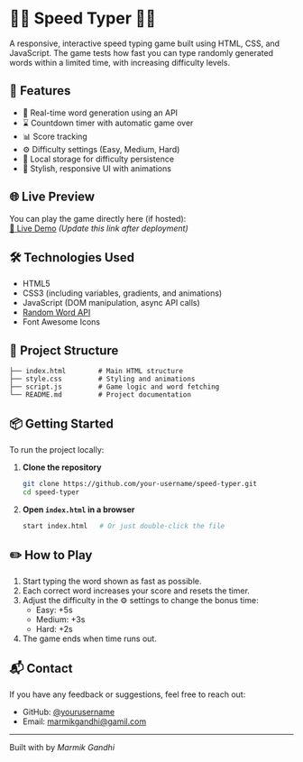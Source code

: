 
# 👩‍💻 Speed Typer 👨‍💻

A responsive, interactive speed typing game built using HTML, CSS, and JavaScript. The game tests how fast you can type randomly generated words within a limited time, with increasing difficulty levels.

## 🚀 Features

- 🎯 Real-time word generation using an API
- ⌛ Countdown timer with automatic game over
- 📊 Score tracking
- ⚙️ Difficulty settings (Easy, Medium, Hard)
- 💾 Local storage for difficulty persistence
- 🎨 Stylish, responsive UI with animations

## 🌐 Live Preview

You can play the game directly here (if hosted):  
[🔗 Live Demo](https://speed-typer-game-marmik.netlify.app/) *(Update this link after deployment)*

## 🛠️ Technologies Used

- HTML5
- CSS3 (including variables, gradients, and animations)
- JavaScript (DOM manipulation, async API calls)
- [Random Word API](https://random-word-api.herokuapp.com/word)
- Font Awesome Icons

## 📂 Project Structure

```
├── index.html        # Main HTML structure
├── style.css         # Styling and animations
├── script.js         # Game logic and word fetching
└── README.md         # Project documentation
```

## 📦 Getting Started

To run the project locally:

1. **Clone the repository**
   ```bash
   git clone https://github.com/your-username/speed-typer.git
   cd speed-typer
   ```

2. **Open `index.html` in a browser**
   ```bash
   start index.html   # Or just double-click the file
   ```

## ✏️ How to Play

1. Start typing the word shown as fast as possible.
2. Each correct word increases your score and resets the timer.
3. Adjust the difficulty in the ⚙️ settings to change the bonus time:
   - Easy: +5s
   - Medium: +3s
   - Hard: +2s
4. The game ends when time runs out.

## 📬 Contact

If you have any feedback or suggestions, feel free to reach out:

- GitHub: [@yourusername](https://github.com/MarmikGandhi)
- Email: [marmikgandhi@gamil.com](mailto:marmikgandhi@gamil.com)

---

Built with by *Marmik Gandhi*
